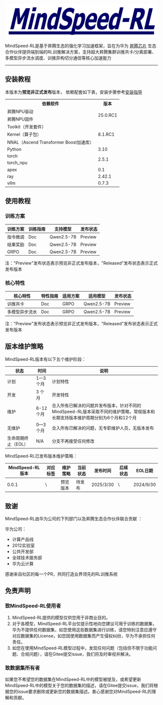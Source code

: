   <p align="center"> <img src="./sources/images/logo.png" height="110px" width="500px"> </p>



MindSpeed-RL是基于昇腾生态的强化学习加速框架，旨在为华为 [昇腾芯片](https://www.hiascend.com/) 生态合作伙伴提供端到端的RL训推解决方案，支持超大昇腾集群训推共卡/分离部署、多模型异步流水调度、训推异构切分通信等核心加速能力

---


## 安装教程

本版本为**预览非正式发布**版本， 依赖配套如下表，安装步骤参考[安装指导](./docs/install_guide.md)

<table>
  <tr>
    <th>依赖软件</th>
    <th>版本</th>
  </tr>
  <tr>
    <td>昇腾NPU驱动</td>
    <td rowspan="2">25.0.RC1</td>
  <tr>
    <td>昇腾NPU固件</td>
  </tr>
  <tr>
    <td>Toolkit（开发套件）</td>
      <td rowspan="3">8.1.RC1</td>
  </tr>
  <tr>
    <td>Kernel（算子包）</td>
  </tr>
  <tr>
    <td>NNAL（Ascend Transformer Boost加速库）</td>
  </tr>
  <tr>
  </tr>
  <tr>
    <td>Python</td>
    <td>3.10</td>
  </tr>
  <tr>
    <td>torch</td>
    <td rowspan="2">2.5.1</td>
  </tr>
  <tr>
    <td>torch_npu</td>
  </tr>
  <tr>
    <td>apex</td>
    <td rowspan="1">0.1</td>
  </tr>
  <tr>
    <td>ray</td>
    <td>2.42.1</td>
  </tr>
  <tr>
    <td>vllm</td>
    <td>0.7.3</td>
  </tr>
</table>

## 使用教程

### 训练方案

<table>
  <thead>
    <tr>
      <th>训练方案</th>
      <th>训练指南</th>
      <th>支持模型</th>
      <th>发布状态</th>
    </tr>
  </thead>
  <tbody>
    <tr>
      <td>指令微调</td>
      <td>  Doc </td>
      <td  rowspan="1">Qwen2.5-7B</td>
      <td> Preview</td>
    </tr>
    <tr>
      <td>结果奖励</td>
      <td> Doc </td>
      <td  rowspan="1">Qwen2.5-7B</td>
      <td> Preview</td>
    </tr>
    <tr>
      <td> GRPO</td>
      <td> Doc </td>
      <td  rowspan="1">Qwen2.5-7B</td>
      <td> Preview</td>
    </tr>
  </tbody>
</table>
注："Preview"发布状态表示预览非正式发布版本，"Released"发布状态表示正式发布版本 

### 核心特性

<table>
  <thead>
    <tr>
      <th>核心特性</th>
      <th>特性指南</th>
      <th>适用方案</th>
      <th>适用模型</th>
      <th>发布状态</th>
    </tr>
  </thead>
  <tbody>
    <tr>
      <td>训推共卡</td>
      <td>  Doc </td>
      <td  rowspan="1">GRPO</td>
      <td  rowspan="1">Qwen2.5-7B</td>
      <td> Preview</td>
    </tr>
  </tbody>
  <tbody>
    <tr>
      <td>多模型异步流水</td>
      <td>  Doc </td>
      <td  rowspan="1">GRPO</td>
      <td  rowspan="1">Qwen2.5-7B</td>
      <td> Preview</td>
    </tr>
  </tbody>
</table>
注："Preview"发布状态表示预览非正式发布版本，"Released"发布状态表示正式发布版本 

## 版本维护策略

MindSpeed-RL版本有以下五个维护阶段：

| **状态**            | **时间**  | **说明**                                                                  |
| ------------------- | --------- |-------------------------------------------------------------------------|
| 计划                | 1—3 个月  | 计划特性                                                                    |
| 开发                | 3 个月    | 开发特性                                                                    |
| 维护                | 6-12 个月 | 合入所有已解决的问题并发布版本，针对不同的MindSpeed-RL版本采取不同的维护策略，常规版本和长期支持版本维护周期分别为6个月和12个月 |
| 无维护              | 0—3 个月  | 合入所有已解决的问题，无专职维护人员，无版本发布                                                |
| 生命周期终止（EOL） | N/A       | 分支不再接受任何修改                                                              |


MindSpeed-RL已发布版本维护策略：

| **MindSpeed-RL版本** | **对应标签** | **维护策略** | **当前状态** | **发布时间**  | **后续状态** | **EOL日期** |
|--------------------| ------------ |----------|----------|-----------|----------|-----------|
| 0.0.1              | \            | 预览版本     | 待发布      | 2025/3/30 | \        | 2024/9/30 |

## 致谢

MindSpeed-RL由华为公司的下列部门以及昇腾生态合作伙伴联合贡献 ：

华为公司：

- 计算产品线
- 2012实验室 
- 公共开发部
- 全球技术服务部
- 华为云计算

感谢来自社区的每一个PR，共同打造业界领先的RL训推系统


## 免责声明

### 致MindSpeed-RL使用者
1. MindSpeed-RL提供的模型仅供您用于非商业目的。
2. 对于各模型，MindSpeed-RL平台仅提示性地向您建议可用于训练的数据集，华为不提供任何数据集，如您使用这些数据集进行训练，请您特别注意应遵守对应数据集的License，如您因使用数据集而产生侵权纠纷，华为不承担任何责任。
3. 如您在使用MindSpeed-RL模型过程中，发现任何问题（包括但不限于功能问题、合规问题），请在Gitee提交issue，我们将及时审视并解决。

### 致数据集所有者
如果您不希望您的数据集在MindSpeed-RL中的模型被提及，或希望更新MindSpeed-RL中的模型关于您的数据集的描述，请在Gitee提交issue，我们将根据您的issue要求删除或更新您的数据集描述。衷心感谢您对MindSpeed-RL的理解和贡献。
